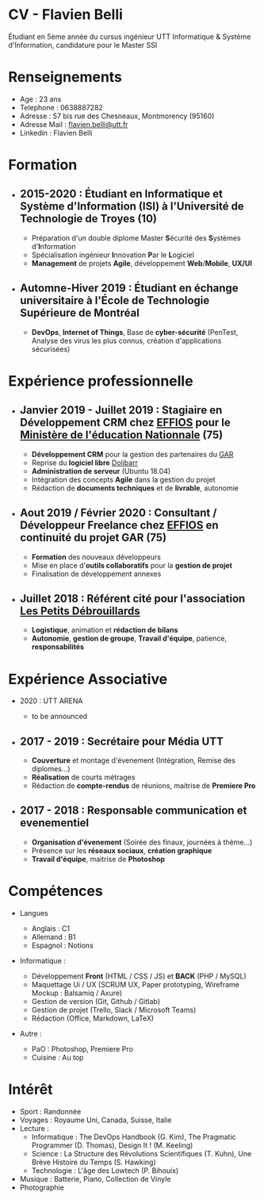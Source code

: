 # CV - Flavien Belli
Étudiant en 5ème année du cursus ingénieur UTT Informatique & Système d'Information, candidature pour le Master SSI

# Renseignements 
- Age : 23 ans
- Telephone : 0638887282
- Adresse : 57 bis rue des Chesneaux, Montmorency (95160)
- Adresse Mail : flavien.belli@utt.fr
- Linkedin : Flavien Belli

# Formation 
- 2015-2020 : Étudiant en **Informatique et Système d'Information** (ISI) à l'**Université de Technologie de Troyes** (10)
  - 
  - Préparation d'un double diplome Master **S**écurité des **S**ystèmes d'**I**nformation
  - Spécialisation ingénieur **I**nnovation **P**ar le **L**ogiciel
  - **Management** de projets **Agile**, développement **Web**/**Mobile**, **UX/UI**
- Automne-Hiver 2019 : Étudiant en **échange universitaire** à l'**École de Technologie Supérieure de Montréal**
  - 
  - **DevOps**, **Internet of Things**, Base de **cyber-sécurité** (PenTest, Analyse des virus les plus connus, création d'applications sécurisées)

# Expérience professionnelle 
- Janvier 2019 - Juillet 2019 : Stagiaire en **Développement CRM** chez [EFFIOS](http://www.effios.fr) pour le **[Ministère de l'éducation Nationnale](https://www.education.gouv.fr/)**  (75)
  - 
  - **Développement CRM** pour la gestion des partenaires du [GAR](https://gar.education.fr/)
  - Reprise du **logiciel libre** [Dolibarr](https://www.dolibarr.org/)
  - **Administration de serveur** (Ubuntu 18.04)
  - Intégration des concepts **Agile** dans la gestion du projet
  - Rédaction de **documents techniques** et de **livrable**, autonomie
  
- Aout 2019 / Février 2020 : **Consultant** / **Développeur Freelance** chez [EFFIOS](http://www.effios.fr) en continuité du projet GAR (75)
  - 
  - **Formation** des nouveaux développeurs
  - Mise en place d'**outils collaboratifs** pour la **gestion de projet**
  - Finalisation de développement annexes

- Juillet 2018 : Référent cité pour l'association [Les Petits Débrouillards](https://www.lespetitsdebrouillards.org/)
  - 
  - **Logistique**, animation et **rédaction de bilans**
  - **Autonomie**, **gestion de groupe**, **Travail d'équipe**, patience, **responsabilités**

# Expérience Associative 
- 2020 : UTT ARENA 
  - to be announced
- 2017 - 2019 : **Secrétaire** pour Média UTT
  - 
  - **Couverture** et montage d'évenement (Intégration, Remise des diplomes...) 
  - **Réalisation** de courts métrages
  - Rédaction de **compte-rendus** de réunions, maitrise de **Premiere Pro** 
  
- 2017 - 2018 : **Responsable communication** et evenementiel
  - 
  - **Organisation d'évenement** (Soirée des finaux, journées à thème...)
  - Présence sur les **réseaux sociaux**, **création graphique**
  - **Travail d'équipe**, maitrise de **Photoshop** 


# Compétences 
- Langues
  - Anglais : C1 
  - Allemand : B1 
  - Espagnol : Notions 

- Informatique : 
  - Développement **Front** (HTML / CSS / JS) et **BACK** (PHP / MySQL)
  - Maquettage Ui / UX (SCRUM UX, Paper prototyping, Wireframe Mockup : Balsamiq / Axure)  
  - Gestion de version (Git,  Github / Gitlab)
  - Gestion de projet (Trello, Slack / Microsoft Teams)
  - Rédaction (Office, Markdown, LaTeX)

- Autre : 
  - PaO : Photoshop, Premiere Pro
  - Cuisine : Au top 

# Intérêt 
- Sport : Randonnée
- Voyages : Royaume Uni, Canada, Suisse, Italie
- Lecture : 
  - Informatique : The DevOps Handbook (G. Kim), The Pragmatic Programmer (D. Thomas), Design It ! (M. Keeling)
  - Science : La Structure des Révolutions Scientifiques (T. Kuhn), Une Brève Histoire du Temps (S. Hawking)
  - Technologie : L'âge des Lowtech (P. Bihouix)
- Musique : Batterie, Piano, Collection de Vinyle
- Photographie







